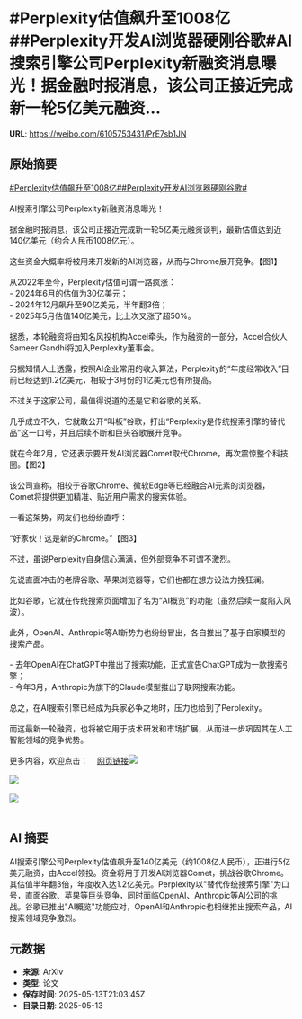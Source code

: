 # #Perplexity估值飙升至1008亿##Perplexity开发AI浏览器硬刚谷歌#AI搜索引擎公司Perplexity新融资消息曝光！据金融时报消息，该公司正接近完成新一轮5亿美元融资...

**URL**: https://weibo.com/6105753431/PrE7sb1JN

## 原始摘要

<a href="https://m.weibo.cn/search?containerid=231522type%3D1%26t%3D10%26q%3D%23Perplexity%E4%BC%B0%E5%80%BC%E9%A3%99%E5%8D%87%E8%87%B31008%E4%BA%BF%23&amp;extparam=%23Perplexity%E4%BC%B0%E5%80%BC%E9%A3%99%E5%8D%87%E8%87%B31008%E4%BA%BF%23" data-hide=""><span class="surl-text">#Perplexity估值飙升至1008亿#</span></a><a href="https://m.weibo.cn/search?containerid=231522type%3D1%26t%3D10%26q%3D%23Perplexity%E5%BC%80%E5%8F%91AI%E6%B5%8F%E8%A7%88%E5%99%A8%E7%A1%AC%E5%88%9A%E8%B0%B7%E6%AD%8C%23&amp;extparam=%23Perplexity%E5%BC%80%E5%8F%91AI%E6%B5%8F%E8%A7%88%E5%99%A8%E7%A1%AC%E5%88%9A%E8%B0%B7%E6%AD%8C%23" data-hide=""><span class="surl-text">#Perplexity开发AI浏览器硬刚谷歌#</span></a><br><br>AI搜索引擎公司Perplexity新融资消息曝光！<br><br>据金融时报消息，该公司正接近完成新一轮5亿美元融资谈判，最新估值达到近140亿美元（约合人民币1008亿元）。<br><br>这些资金大概率将被用来开发新的AI浏览器，从而与Chrome展开竞争。【图1】<br><br>从2022年至今，Perplexity估值可谓一路疯涨：<br>- 2024年6月的估值为30亿美元；<br>- 2024年12月飙升至90亿美元，半年翻3倍；<br>- 2025年5月估值140亿美元，比上次又涨了超50%。<br><br>据悉，本轮融资将由知名风投机构Accel牵头，作为融资的一部分，Accel合伙人Sameer Gandhi将加入Perplexity董事会。<br><br>另据知情人士透露，按照AI企业常用的收入算法，Perplexity的“年度经常收入”目前已经达到1.2亿美元，相较于3月份的1亿美元也有所提高。<br><br>不过关于这家公司，最值得说道的还是它和谷歌的关系。<br><br>几乎成立不久，它就敢公开“叫板”谷歌，打出“Perplexity是传统搜索引擎的替代品”这一口号，并且后续不断和巨头谷歌展开竞争。<br><br>就在今年2月，它还表示要开发AI浏览器Comet取代Chrome，再次震惊整个科技圈。【图2】<br><br>该公司宣称，相较于谷歌Chrome、微软Edge等已经融合AI元素的浏览器，Comet将提供更加精准、贴近用户需求的搜索体验。<br><br>一看这架势，网友们也纷纷直呼：<br><br>“好家伙！这是新的Chrome。”【图3】<br><br>不过，虽说Perplexity自身信心满满，但外部竞争不可谓不激烈。<br><br>先说直面冲击的老牌谷歌、苹果浏览器等，它们也都在想方设法力挽狂澜。<br><br>比如谷歌，它就在传统搜索页面增加了名为“AI概览”的功能（虽然后续一度陷入风波）。<br><br>此外，OpenAI、Anthropic等AI新势力也纷纷冒出，各自推出了基于自家模型的搜索产品。<br><br>- 去年OpenAI在ChatGPT中推出了搜索功能，正式宣告ChatGPT成为一款搜索引擎；<br>- 今年3月，Anthropic为旗下的Claude模型推出了联网搜索功能。<br><br>总之，在AI搜索引擎已经成为兵家必争之地时，压力也给到了Perplexity。<br><br>而这最新一轮融资，也将被它用于技术研发和市场扩展，从而进一步巩固其在人工智能领域的竞争优势。<br><br>更多内容，欢迎点击：<a href="https://weibo.cn/sinaurl?u=https%3A%2F%2Fmp.weixin.qq.com%2Fs%2Flcq9CKkU4_SXesBZ46jHmg" data-hide=""><span class="url-icon"><img style="width: 1rem;height: 1rem" src="https://h5.sinaimg.cn/upload/2015/09/25/3/timeline_card_small_web_default.png" referrerpolicy="no-referrer"></span><span class="surl-text">网页链接</span></a><img style="" src="https://tvax4.sinaimg.cn/large/006Fd7o3gy1i1dzgwgxakj30zk0jijv1.jpg" referrerpolicy="no-referrer"><br><br><img style="" src="https://tvax1.sinaimg.cn/large/006Fd7o3gy1i1dzgy30bdj30pa0zkgs8.jpg" referrerpolicy="no-referrer"><br><br><img style="" src="https://tvax4.sinaimg.cn/large/006Fd7o3gy1i1dzgzxijij30wk06twgt.jpg" referrerpolicy="no-referrer"><br><br>

## AI 摘要

AI搜索引擎公司Perplexity估值飙升至140亿美元（约1008亿人民币），正进行5亿美元融资，由Accel领投。资金将用于开发AI浏览器Comet，挑战谷歌Chrome。其估值半年翻3倍，年度收入达1.2亿美元。Perplexity以"替代传统搜索引擎"为口号，直面谷歌、苹果等巨头竞争，同时面临OpenAI、Anthropic等AI公司的挑战。谷歌已推出"AI概览"功能应对，OpenAI和Anthropic也相继推出搜索产品，AI搜索领域竞争激烈。

## 元数据

- **来源**: ArXiv
- **类型**: 论文
- **保存时间**: 2025-05-13T21:03:45Z
- **目录日期**: 2025-05-13
